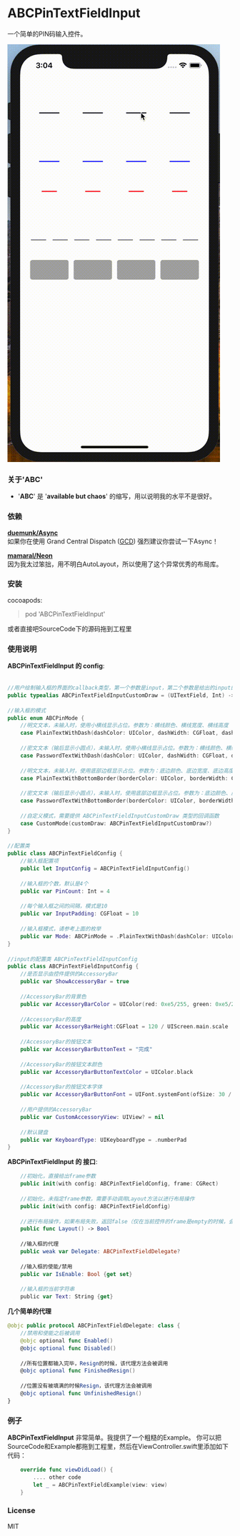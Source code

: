 # ABCPinTextFieldInput
一个简单的PIN码输入控件。  

![image](https://github.com/AKACoder/ABCPinTextFieldInput/blob/master/Example/example.gif)   


### 关于'ABC'
- '**ABC**' 是 '**available but chaos**' 的缩写，用以说明我的水平不是很好。  


### 依赖  
**[duemunk/Async](https://github.com/duemunk/Async)**  
如果你在使用
Grand Central Dispatch 
([GCD](https://developer.apple.com/library/prerelease/ios/documentation/Performance/Reference/GCD_libdispatch_Ref/index.html))
强烈建议你尝试一下Async！  

**[mamaral/Neon](https://github.com/mamaral/Neon)**  
因为我太过笨拙，用不明白AutoLayout，所以使用了这个异常优秀的布局库。

### 安装  
cocoapods:    
> pod 'ABCPinTextFieldInput'
  
或者直接吧SourceCode下的源码拖到工程里 

### 使用说明  
**ABCPinTextFieldInput 的 config**:
```swift

//用户绘制输入框的界面的callback类型，第一个参数是input，第二个参数是给出的input的位置，第一个input是0，以此类推。
public typealias ABCPinTextFieldInputCustomDraw = (UITextField, Int) -> Void

//输入框的模式
public enum ABCPinMode {
    //明文文本，未输入时，使用小横线显示占位。参数为：横线颜色、横线宽度、横线高度
    case PlainTextWithDash(dashColor: UIColor, dashWidth: CGFloat, dashHeight: CGFloat)
    
    //密文文本（输后显示小圆点），未输入时，使用小横线显示占位。参数为：横线颜色、横线宽度、横线高度
    case PasswordTextWithDash(dashColor: UIColor, dashWidth: CGFloat, dashHeight: CGFloat)
    
    //明文文本，未输入时，使用底部边框显示占位。参数为：底边颜色、底边宽度、底边高度
    case PlainTextWithBottomBorder(borderColor: UIColor, borderWidth: CGFloat, borderHeight: CGFloat)
    
    //密文文本（输后显示小圆点），未输入时，使用底部边框显示占位。参数为：底边颜色、底边宽度、底边高度
    case PasswordTextWithBottomBorder(borderColor: UIColor, borderWidth: CGFloat, borderHeight: CGFloat)
    
    //自定义模式，需要提供 ABCPinTextFieldInputCustomDraw 类型的回调函数
    case CustomMode(customDraw: ABCPinTextFieldInputCustomDraw?)
}

//配置类
public class ABCPinTextFieldConfig {
    //输入框配置项
    public let InputConfig = ABCPinTextFieldInputConfig()
    
    //输入框的个数，默认是4个
    public var PinCount: Int = 4
    
    //每个输入框之间的间隔，模式是10
    public var InputPadding: CGFloat = 10
    
    //输入框模式，请参考上面的枚举
    public var Mode: ABCPinMode = .PlainTextWithDash(dashColor: UIColor.black, dashWidth: 40, dashHeight: 2)
}

//input的配置类 ABCPinTextFieldInputConfig
public class ABCPinTextFieldInputConfig {
    //是否显示由控件提供的AccessoryBar
    public var ShowAccessoryBar = true

    //AccessoryBar的背景色
    public var AccessoryBarColor = UIColor(red: 0xe5/255, green: 0xe5/255, blue: 0xe5/255, alpha: 1)
    
    //AccessoryBar的高度
    public var AccessoryBarHeight:CGFloat = 120 / UIScreen.main.scale
    
    //AccessoryBar的按钮文本
    public var AccessoryBarButtonText = "完成"
    
    //AccessoryBar的按钮文本颜色
    public var AccessoryBarButtonTextColor = UIColor.black
    
    //AccessoryBar的按钮文本字体
    public var AccessoryBarButtonFont = UIFont.systemFont(ofSize: 30 / UIScreen.main.scale)

    //用户提供的AccessoryBar
    public var CustomAccessoryView: UIView? = nil
    
    //默认键盘
    public var KeyboardType: UIKeyboardType = .numberPad
}

```

**ABCPinTextFieldInput 的 接口**:
```swift
    //初始化，直接给出frame参数
    public init(with config: ABCPinTextFieldConfig, frame: CGRect)
    
    //初始化，未指定frame参数，需要手动调用Layout方法以进行布局操作
    public init(with config: ABCPinTextFieldConfig)
    
    //进行布局操作，如果布局失败，返回false（仅在当前控件的frame是empty的时候，会返回false）
    public func Layout() -> Bool
    
    //输入框的代理
    public weak var Delegate: ABCPinTextFieldDelegate?
    
    //输入框的使能/禁用
    public var IsEnable: Bool {get set}
    
    //输入框的当前字符串
    public var Text: String {get}

```


**几个简单的代理**  
```swift
@objc public protocol ABCPinTextFieldDelegate: class {
    //禁用和使能之后被调用
    @objc optional func Enabled()
    @objc optional func Disabled()
    
    //所有位置都输入完毕，Resign的时候，该代理方法会被调用
    @objc optional func FinishedResign()
    
    //位置没有被填满的时候Resign，该代理方法会被调用
    @objc optional func UnfinishedResign()
}
```


### 例子
**ABCPinTextFieldInput** 非常简单。我提供了一个粗糙的Example。
你可以把SourceCode和Example都拖到工程里，然后在ViewController.swift里添加如下代码：
```swift
    override func viewDidLoad() {
        .... other code
        let _ = ABCPinTextFieldExample(view: view)
    }
```



### License
MIT
